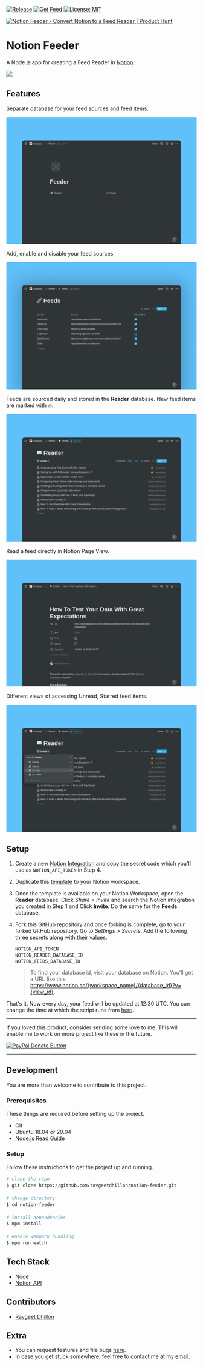[![Release](https://github.com/ravgeetdhillon/notion-feeder/actions/workflows/release.yml/badge.svg)](https://github.com/ravgeetdhillon/notion-feeder/actions/workflows/release.yml)
[![Get Feed](https://github.com/ravgeetdhillon/notion-feeder/actions/workflows/main.yml/badge.svg)](https://github.com/ravgeetdhillon/notion-feeder/actions/workflows/main.yml)
[![License: MIT](https://img.shields.io/badge/License-MIT-yellow.svg)](https://opensource.org/licenses/MIT)

<a href="https://www.producthunt.com/posts/notion-feeder?utm_source=badge-featured&utm_medium=badge&utm_souce=badge-notion-feeder" target="_blank"><img src="https://api.producthunt.com/widgets/embed-image/v1/featured.svg?post_id=316289&theme=light" alt="Notion Feeder - Convert Notion to a Feed Reader | Product Hunt" style="width: 166px; height: 36px;" width="166" height="36" /></a>

# Notion Feeder

A Node.js app for creating a Feed Reader in [Notion](https://notion.so).

![](/screenshots/working.gif)

## Features

Separate database for your feed sources and feed items.

![](/screenshots/image-1.png)

Add, enable and disable your feed sources.

![](/screenshots/image-2.png)

Feeds are sourced daily and stored in the **Reader** database. New feed items are marked with 🔥.

![](/screenshots/image-3.png)

Read a feed directly in Notion Page View.

![](/screenshots/image-4.png)

Different views of accessing Unread, Starred feed items.

![](/screenshots/image-5.png)

## Setup

1. Create a new [Notion Integration](https://www.notion.so/my-integrations) and copy the secret code which you'll use as `NOTION_API_TOKEN` in Step 4.

2. Duplicate this [template](https://ravsamhq.notion.site/Feeder-fa2aa54827fa42c2af1eb25c7a45a408) to your Notion workspace.

3. Once the template is available on your Notion Workspace, open the **Reader** database. Click *Share > Invite* and search the Notion integration you created in Step 1 and Click **Invite**. Do the same for the **Feeds** database.

4. Fork this GitHub repository and once forking is complete, go to your forked GitHub repository. Go to *Settings > Secrets*. Add the following three secrets along with their values.
   ```
   NOTION_API_TOKEN
   NOTION_READER_DATABASE_ID
   NOTION_FEEDS_DATABASE_ID
   ```
    > To find your database id, visit your database on Notion. You'll get a URL like this: https://www.notion.so/{workspace_name}/{database_id}?v={view_id}.

That's it. Now every day, your feed will be updated at 12:30 UTC. You can change the time at which the script runs from [here](.github/workflows/main.yml#L5).

***

If you loved this product, consider sending some love to me. This will enable me to work on more project like these in the future.

[![PayPal Donate Button](https://images.squarespace-cdn.com/content/v1/55f62c4ce4b02545cc6ee94f/1558204823259-CQ0YNKZEHP7W5LO64PBU/paypal-donate-button-1.PNG?format=300w)](https://paypal.me/ravgeetdhillon)

***

## Development

You are more than welcome to contribute to this project.

### Prerequisites

These things are required before setting up the project.

- Git
- Ubuntu 18.04 or 20.04
- Node.js [Read Guide](https://www.digitalocean.com/community/tutorials/how-to-install-node-js-on-ubuntu-20-04)

### Setup

Follow these instructions to get the project up and running.

```bash
# clone the repo
$ git clone https://github.com/ravgeetdhillon/notion-feeder.git

# change directory
$ cd notion-feeder

# install dependencies
$ npm install

# enable webpack bundling
$ npm run watch
```

## Tech Stack

* [Node](https://nodejs.org/)
* [Notion API](https://developers.notion.com)

## Contributors

- [Ravgeet Dhillon](https://github.com/ravgeetdhillon)

## Extra

- You can request features and file bugs [here](https://github.com/ravgeetdhillon/notion-feeder/issues).
- In case you get stuck somewhere, feel free to contact me at my [email](mailto:ravgeetdhillon@gmail.com).
